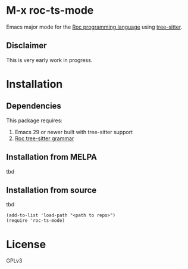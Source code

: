# M-x roc-ts-mode

Emacs major mode for the [Roc programming language](https://www.roc-lang.org/) using [tree-sitter](https://tree-sitter.github.io/tree-sitter/).

## Disclaimer

This is very early work in progress.

# Installation

## Dependencies

This package requires:

1. Emacs 29 or newer built with tree-sitter support
2. [Roc tree-sitter grammar](https://github.com/faldor20/tree-sitter-roc)

## Installation from MELPA

tbd

## Installation from source

tbd

``` emacs-lisp
(add-to-list 'load-path "<path to repo>")
(require 'roc-ts-mode)
```

# License

GPLv3
